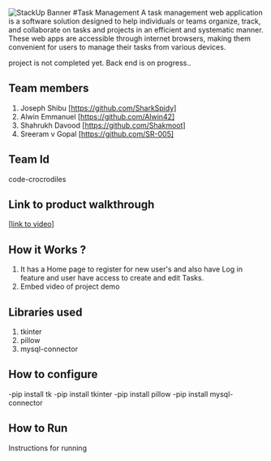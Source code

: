 ![StackUp Banner]([https://tinkerhub.frappe.cloud/files/stackup%20banner.jpeg])
#Task Management 
A task management web application is a software solution designed to help individuals or teams organize, track, and collaborate on tasks and projects in an efficient and systematic manner. These web apps are accessible through internet browsers, making them convenient for users to manage their tasks from various devices. 

project is not completed yet. 
Back end is on progress..


## Team members
1. Joseph Shibu [https://github.com/SharkSpidy]
2. Alwin Emmanuel [https://github.com/Alwin42]
3. Shahrukh Davood [https://github.com/Shakmoot]
4. Sreeram v Gopal [https://github.com/SR-005]
## Team Id
code-crocrodiles
## Link to product walkthrough
[[link to video](https://drive.google.com/file/d/1Y74saCWTh67DeQCfGIsJEj7z1jkoOgbr/view?usp=sharing)]
## How it Works ?
1. It has a Home page to register for new user's and also have Log in feature and user have access to create and edit Tasks. 
2. Embed video of project demo
## Libraries used
1. tkinter
2. pillow
3. mysql-connector
## How to configure
-pip install tk
-pip install tkinter
-pip install pillow
-pip install mysql-connector
## How to Run
Instructions for running

